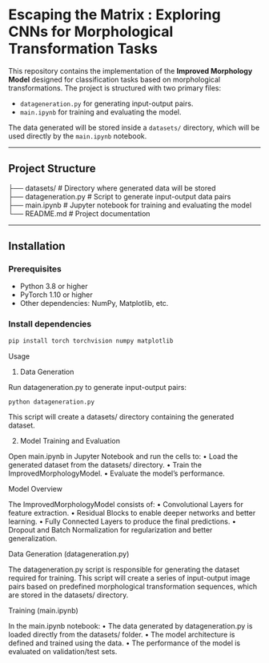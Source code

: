 # Escaping the Matrix : Exploring CNNs for Morphological Transformation Tasks

This repository contains the implementation of the **Improved Morphology Model** designed for classification tasks based on morphological transformations. The project is structured with two primary files:

- `datageneration.py` for generating input-output pairs.
- `main.ipynb` for training and evaluating the model.

The data generated will be stored inside a `datasets/` directory, which will be used directly by the `main.ipynb` notebook.

---

## Project Structure

├── datasets/               # Directory where generated data will be stored  
├── datageneration.py       # Script to generate input-output data pairs  
├── main.ipynb              # Jupyter notebook for training and evaluating the model  
└── README.md               # Project documentation  

---

## Installation

### Prerequisites
- Python 3.8 or higher
- PyTorch 1.10 or higher
- Other dependencies: NumPy, Matplotlib, etc.

### Install dependencies

```bash
pip install torch torchvision numpy matplotlib
```
Usage

1. Data Generation

Run datageneration.py to generate input-output pairs:
```bash
python datageneration.py
```

This script will create a datasets/ directory containing the generated dataset.

2. Model Training and Evaluation

Open main.ipynb in Jupyter Notebook and run the cells to:
	•	Load the generated dataset from the datasets/ directory.
	•	Train the ImprovedMorphologyModel.
	•	Evaluate the model’s performance.

Model Overview

The ImprovedMorphologyModel consists of:
	•	Convolutional Layers for feature extraction.
	•	Residual Blocks to enable deeper networks and better learning.
	•	Fully Connected Layers to produce the final predictions.
	•	Dropout and Batch Normalization for regularization and better generalization.

Data Generation (datageneration.py)

The datageneration.py script is responsible for generating the dataset required for training. This script will create a series of input-output image pairs based on predefined morphological transformation sequences, which are stored in the datasets/ directory.

Training (main.ipynb)

In the main.ipynb notebook:
	•	The data generated by datageneration.py is loaded directly from the datasets/ folder.
	•	The model architecture is defined and trained using the data.
	•	The performance of the model is evaluated on validation/test sets.
